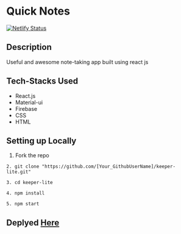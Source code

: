 # Quick Notes
[![Netlify Status](https://api.netlify.com/api/v1/badges/18e512ec-6b85-4717-9cb7-d51139f7cc96/deploy-status)](https://app.netlify.com/sites/quick-notes-react/deploys)


## Description
Useful and awesome note-taking app built using react js

## Tech-Stacks Used
 - React.js
 - Material-ui
 - Firebase
 - CSS
 - HTML

## Setting up Locally 

1. Fork the repo
```
2. git clone "https://github.com/[Your_GithubUserName]/keeper-lite.git"
```
```
3. cd keeper-lite
``` 
```
4. npm install 
``` 
```
5. npm start
``` 

## Deplyed <a href = "https://quick-notes-react.netlify.app">Here</a>

